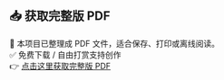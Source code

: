 ## 📥 获取完整版 PDF

📘 本项目已整理成 PDF 文件，适合保存、打印或离线阅读。  
✅ 免费下载 / 自由打赏支持创作  
👉 [点击这里获取完整版 PDF](https://lilyyue.gumroad.com/l/tftspl)
